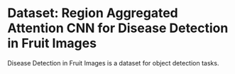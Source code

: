 # Dataset: Region Aggregated Attention CNN for Disease Detection in Fruit Images

Disease Detection in Fruit Images is a dataset for object detection tasks.